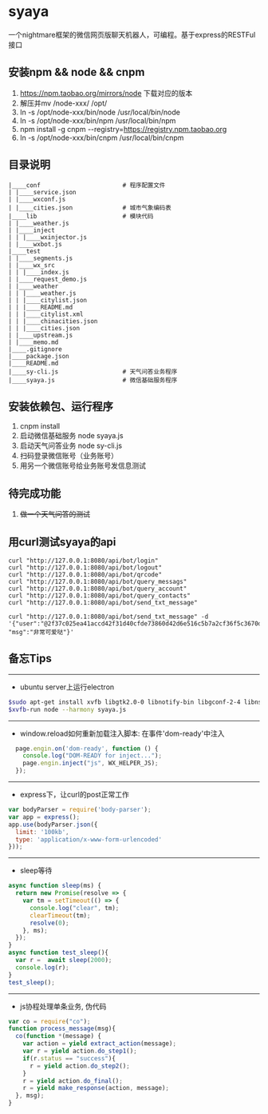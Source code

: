 syaya
=====
一个nightmare框架的微信网页版聊天机器人，可编程。基于express的RESTFul接口


安装npm && node && cnpm
--------------
1. https://npm.taobao.org/mirrors/node 下载对应的版本
2. 解压并mv /node-xxx/ /opt/
3. ln -s /opt/node-xxx/bin/node /usr/local/bin/node
4. ln -s /opt/node-xxx/bin/npm /usr/local/bin/npm
5. npm install -g cnpm --registry=https://registry.npm.taobao.org
6. ln -s /opt/node-xxx/bin/cnpm /usr/local/bin/cnpm


目录说明
-------
```
|____conf                       # 程序配置文件
| |____service.json
| |____wxconf.js
| |____cities.json              # 城市气象编码表
|____lib                        # 模块代码
| |____weather.js
| |____inject
| | |____wxinjector.js
| |____wxbot.js
|____test
| |____segments.js
| |____wx_src
| | |____index.js
| |____request_demo.js
| |____weather
| | |____weather.js
| | |____citylist.json
| | |____README.md
| | |____citylist.xml
| | |____chinacities.json
| | |____cities.json
| |____upstream.js
| |____memo.md
|____.gitignore
|____package.json
|____README.md
|____sy-cli.js                  # 天气问答业务程序
|____syaya.js                   # 微信基础服务程序
```

安装依赖包、运行程序
-------------
 1. cnpm install
 2. 启动微信基础服务 node syaya.js
 3. 启动天气问答业务 node sy-cli.js
 4. 扫码登录微信账号（业务账号）
 5. 用另一个微信账号给业务账号发信息测试

待完成功能
--------
 1. ~~做一个天气问答的测试~~

用curl测试syaya的api
------------
```
curl "http://127.0.0.1:8080/api/bot/login"
curl "http://127.0.0.1:8080/api/bot/logout"
curl "http://127.0.0.1:8080/api/bot/qrcode"
curl "http://127.0.0.1:8080/api/bot/query_messags"
curl "http://127.0.0.1:8080/api/bot/query_account"
curl "http://127.0.0.1:8080/api/bot/query_contacts"
curl "http://127.0.0.1:8080/api/bot/send_txt_message"

curl "http://127.0.0.1:8080/api/bot/send_txt_message" -d '{"user":"@2f37c025ea41accd42f31d40cfde73860d42d6e516c5b7a2cf36f5c3670dea9d", "msg":"非常可爱哒"}'
```


备忘Tips
-------
----
 - ubuntu server上运行electron
```bash
$sudo apt-get install xvfb libgtk2.0-0 libnotify-bin libgconf-2-4 libnss3 libasound2 libcap2-bin libcups2 libxtst6 libxss1
$xvfb-run node --harmony syaya.js
```
----
 - window.reload如何重新加载注入脚本: 在事件'dom-ready'中注入
```js
  page.engin.on('dom-ready', function () {
    console.log("DOM-READY for inject...");
    page.engin.inject("js", WX_HELPER_JS);
  });
```
----
 - express下，让curl的post正常工作
```js
var bodyParser = require('body-parser');
var app = express();
app.use(bodyParser.json({
  limit: '100kb',
  type: 'application/x-www-form-urlencoded'
}));
```
----
 - sleep等待
```js
async function sleep(ms) {
  return new Promise(resolve => {
    var tm = setTimeout(() => {
      console.log("clear", tm);
      clearTimeout(tm);
      resolve(0);
    }, ms);
  });
}
async function test_sleep(){
  var r =  await sleep(2000);
  console.log(r);
}
test_sleep();
```

----
 - js协程处理单条业务, 伪代码
```js
var co = require("co");
function process_message(msg){
  co(function *(message) {
    var action = yield extract_action(message);
    var r = yield action.do_step1();
    if(r.status == "success"){
      r = yield action.do_step2();
    }
    r = yield action.do_final();
    r = yield make_response(action, message);
  }, msg);
}
```

